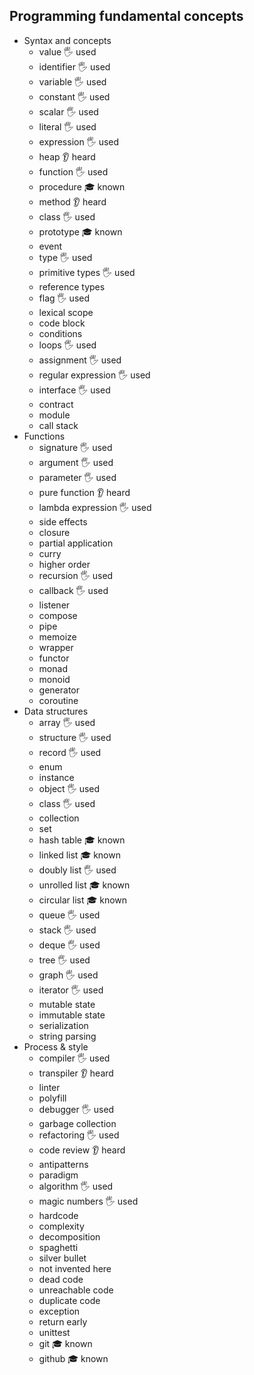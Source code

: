 ## Programming fundamental concepts

- Syntax and concepts
  - value 🖐 used
  - identifier 🖐 used
  - variable 🖐 used
  - constant 🖐 used
  - scalar 🖐 used
  - literal 🖐 used
  - expression 🖐 used
  - heap 👂 heard
  - function 🖐 used
  - procedure 🎓 known
  - method 👂 heard
  - class 🖐 used
  - prototype 🎓 known
  - event 
  - type 🖐 used
  - primitive types 🖐 used
  - reference types
  - flag 🖐 used
  - lexical scope
  - code block
  - conditions
  - loops 🖐 used
  - assignment 🖐 used
  - regular expression 🖐 used
  - interface 🖐 used
  - contract
  - module
  - call stack
- Functions
  - signature 🖐 used
  - argument 🖐 used
  - parameter 🖐 used
  - pure function 👂 heard
  - lambda expression 🖐 used
  - side effects
  - closure
  - partial application
  - curry
  - higher order
  - recursion 🖐 used
  - callback 🖐 used
  - listener
  - compose
  - pipe 
  - memoize
  - wrapper
  - functor
  - monad
  - monoid
  - generator
  - coroutine
- Data structures
  - array 🖐 used
  - structure 🖐 used
  - record 🖐 used
  - enum 
  - instance 
  - object 🖐 used
  - class 🖐 used
  - collection
  - set 
  - hash table 🎓 known
  - linked list 🎓 known
  - doubly list 🖐 used
  - unrolled list 🎓 known
  - circular list 🎓 known
  - queue 🖐 used
  - stack 🖐 used
  - deque 🖐 used
  - tree 🖐 used
  - graph 🖐 used
  - iterator 🖐 used
  - mutable state
  - immutable state
  - serialization
  - string parsing
- Process & style
  - compiler 🖐 used
  - transpiler 👂 heard
  - linter
  - polyfill 
  - debugger 🖐 used
  - garbage collection
  - refactoring  🖐 used
  - code review 👂 heard
  - antipatterns
  - paradigm
  - algorithm 🖐 used
  - magic numbers 🖐 used
  - hardcode
  - complexity
  - decomposition
  - spaghetti
  - silver bullet
  - not invented here
  - dead code
  - unreachable code
  - duplicate code
  - exception
  - return early
  - unittest
  - git 🎓 known
  - github 🎓 known
